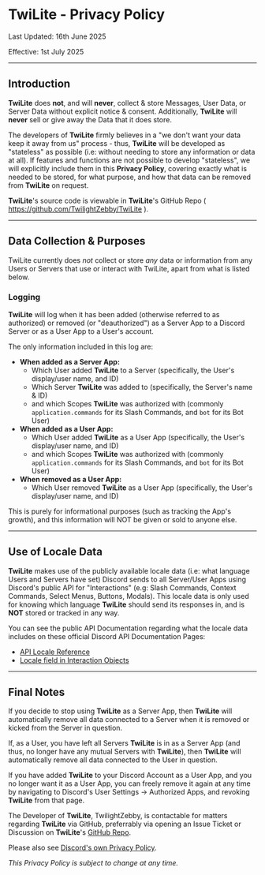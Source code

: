 # TwiLite - Privacy Policy
Last Updated: 16th June 2025

Effective: 1st July 2025

---

## Introduction
**TwiLite** does __not__, and will __never__, collect & store Messages, User Data, or Server Data without explicit notice & consent.
Additionally, **TwiLite** will __never__ sell or give away the Data that it does store.

The developers of **TwiLite** firmly believes in a "we don't want your data keep it away from us" process - thus, **TwiLite** will be developed as "stateless" as possible (i.e: without needing to store any information or data at all). If features and functions are not possible to develop "stateless", we will explicitly include them in this **Privacy Policy**, covering exactly what is needed to be stored, for what purpose, and how that data can be removed from **TwiLite** on request.

**TwiLite**'s source code is viewable in **TwiLite**'s GitHub Repo ( https://github.com/TwilightZebby/TwiLite ).

---

## Data Collection & Purposes
TwiLite currently does *not* collect or store *any* data or information from any Users or Servers that use or interact with TwiLite, apart from what is listed below.

### Logging
**TwiLite** will log when it has been added (otherwise referred to as authorized) or removed (or "deauthorized") as a Server App to a Discord Server or as a User App to a User's account.

The only information included in this log are:
- **When added as a Server App:**
  - Which User added **TwiLite** to a Server (specifically, the User's display/user name, and ID)
  - Which Server **TwiLite** was added to (specifically, the Server's name & ID)
  - and which Scopes **TwiLite** was authorized with (commonly `application.commands` for its Slash Commands, and `bot` for its Bot User)
- **When added as a User App:**
  - Which User added **TwiLite** as a User App (specifically, the User's display/user name, and ID)
  - and which Scopes **TwiLite** was authorized with (commonly `application.commands` for its Slash Commands, and `bot` for its Bot User)
- **When removed as a User App:**
  - Which User removed **TwiLite** as a User App (specifically, the User's display/user name, and ID)

This is purely for informational purposes (such as tracking the App's growth), and this information will NOT be given or sold to anyone else.

---

## Use of Locale Data
**TwiLite** makes use of the publicly available locale data (i.e: what language Users and Servers have set) Discord sends to all Server/User Apps using Discord's public API for "Interactions" (e.g: Slash Commands, Context Commands, Select Menus, Buttons, Modals). This locale data is only used for knowing which language **TwiLite** should send its responses in, and is __NOT__ stored or tracked in any way.

You can see the public API Documentation regarding what the locale data includes on these official Discord API Documentation Pages:
- [API Locale Reference](https://discord.com/developers/docs/reference#locales)
- [Locale field in Interaction Objects](https://discord.com/developers/docs/interactions/receiving-and-responding#interaction-object)

---

## Final Notes
If you decide to stop using **TwiLite** as a Server App, then **TwiLite** will automatically remove all data connected to a Server when it is removed or kicked from the Server in question.

If, as a User, you have left all Servers **TwiLite** is in as a Server App (and thus, no longer have any mutual Servers with **TwiLite**), then **TwiLite** will automatically remove all data connected to the User in question.

If you have added **TwiLite** to your Discord Account as a User App, and you no longer want it as a User App, you can freely remove it again at any time by navigating to Discord's User Settings -> Authorized Apps, and revoking **TwiLite** from that page.

The Developer of **TwiLite**, TwilightZebby, is contactable for matters regarding **TwiLite** via GitHub, preferrably via opening an Issue Ticket or Discussion on **TwiLite**'s [GitHub Repo](https://github.com/TwilightZebby/TwiLite).

Please also see [Discord's own Privacy Policy](https://discord.com/privacy).

*This Privacy Policy is subject to change at any time.*
